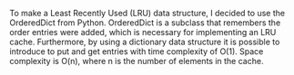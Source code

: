 To make a Least Recently Used (LRU) data structure, I decided to use
the OrderedDict from Python. OrderedDict is a subclass that remembers
the order entries were added, which is necessary for implementing an
LRU cache. Furthermore, by using a dictionary data structure it is
possible to introduce to put and get entries with time complexity of O(1).
Space complexity is O(n), where n is the number of elements in the cache.
